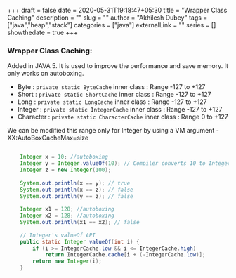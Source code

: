 +++ 
draft = false
date = 2020-05-31T19:18:47+05:30
title = "Wrapper Class Caching"
description = ""
slug = "" 
author = "Akhilesh Dubey"
tags = ["java","heap","stack"]
categories = ["java"]
externalLink = ""
series = []
showthedate = true
+++

### Wrapper Class Caching: 
Added in JAVA 5. It is used to improve the performance and save memory. It only works on autoboxing.

- Byte : ``` private static ByteCache ``` inner class : Range -127 to +127
- Short : ``` private static ShortCache ``` inner class : Range -127 to +127
- Long : ``` private static LongCache ``` inner class : Range -127 to +127
- Integer : ``` private static IntegerCache ``` inner class : Range -127 to +127
- Character : ``` private static CharacterCache ``` inner class : Range 0 to +127
      
We can be modified this range only for Integer by using a VM argument -XX:AutoBoxCacheMax=size

``` java

    Integer x = 10; //autoboxing
    Integer y = Integer.valueOf(10); // Compiler converts 10 to Integer.valueOf(10) when doing autoboxing.
    Integer z = new Integer(100);
    
    System.out.println(x == y); // true
    System.out.println(x == z); // false
    System.out.println(y == z); // false
    
    Integer x1 = 128; //autoboxing
    Integer x2 = 128; //autoboxing
    System.out.println(x1 == x2); // false   
    
    // Integer's valueOf API
    public static Integer valueOf(int i) {
        if (i >= IntegerCache.low && i <= IntegerCache.high)
            return IntegerCache.cache[i + (-IntegerCache.low)];
        return new Integer(i);
    }

```
